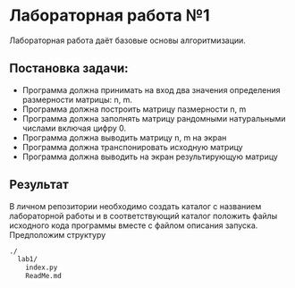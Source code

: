 # Лабораторная работа №1

Лабораторная работа даёт базовые основы алгоритмизации.

## Постановка задачи:
* Программа должна принимать  на вход два значения определения размерности матрицы:  n, m.
* Программа должна построить матрицу пазмерности  n, m 
* Программа должна заполнять матрицу рандомными натуральными числами включая цифру 0.
* Программа должна выводить матрицу  n, m  на экран
* Программа должна транспонировать исходную матрицу
* Программа должна выводить на экран результирующую матрицу

## Результат
В личном репозитории необходимо создать каталог с названием лабораторной работы и в соответствующий каталог положить файлы исходного кода программы вместе с файлом описания запуска. \
Предположим структуру
```bash
./
  lab1/
    index.py
    ReadMe.md
```
